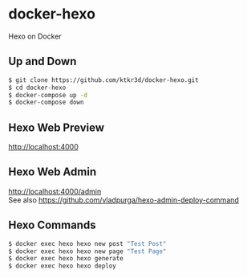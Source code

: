 # docker-hexo
Hexo on Docker

## Up and Down
```bash
$ git clone https://github.com/ktkr3d/docker-hexo.git
$ cd docker-hexo
$ docker-compose up -d
$ docker-compose down
```

## Hexo Web Preview
[http://localhost:4000](http://localhost:4000)

## Hexo Web Admin
[http://localhost:4000/admin](http://localhost:4000/admin)  
See also https://github.com/vladpurga/hexo-admin-deploy-command

## Hexo Commands
```bash
$ docker exec hexo hexo new post "Test Post"
$ docker exec hexo hexo new page "Test Page"
$ docker exec hexo hexo generate
$ docker exec hexo hexo deploy
```
